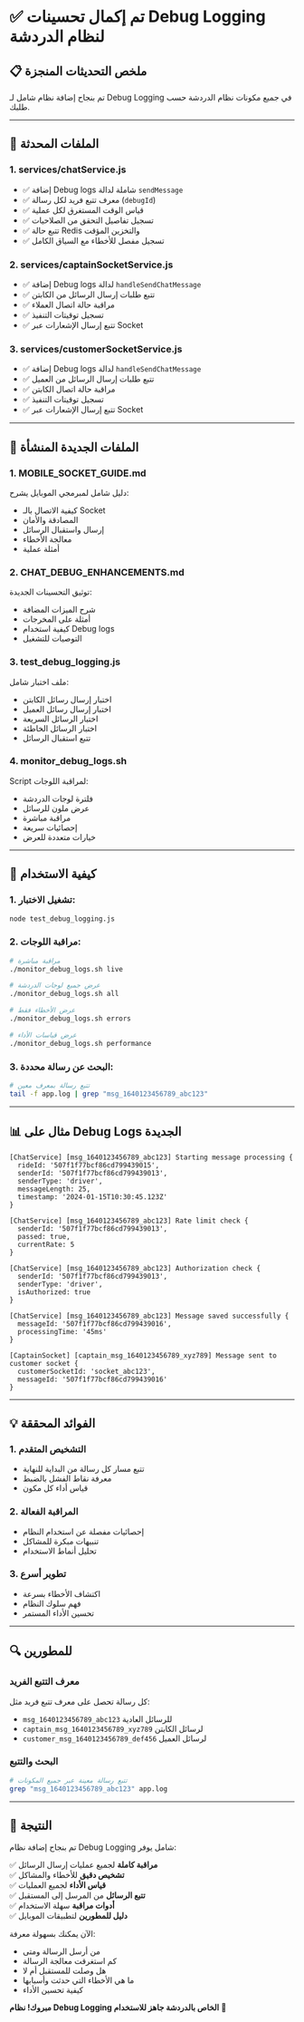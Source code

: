 # ✅ تم إكمال تحسينات Debug Logging لنظام الدردشة

## 📋 ملخص التحديثات المنجزة

تم بنجاح إضافة نظام شامل لـ Debug Logging في جميع مكونات نظام الدردشة حسب طلبك.

---

## 🔧 الملفات المحدثة

### 1. **services/chatService.js** 
- ✅ إضافة Debug logs شاملة لدالة `sendMessage`
- ✅ معرف تتبع فريد لكل رسالة (`debugId`)
- ✅ قياس الوقت المستغرق لكل عملية
- ✅ تسجيل تفاصيل التحقق من الصلاحيات
- ✅ تتبع حالة Redis والتخزين المؤقت
- ✅ تسجيل مفصل للأخطاء مع السياق الكامل

### 2. **services/captainSocketService.js**
- ✅ إضافة Debug logs لدالة `handleSendChatMessage`
- ✅ تتبع طلبات إرسال الرسائل من الكابتن
- ✅ مراقبة حالة اتصال العملاء
- ✅ تسجيل توقيتات التنفيذ
- ✅ تتبع إرسال الإشعارات عبر Socket

### 3. **services/customerSocketService.js**
- ✅ إضافة Debug logs لدالة `handleSendChatMessage`
- ✅ تتبع طلبات إرسال الرسائل من العميل
- ✅ مراقبة حالة اتصال الكابتن
- ✅ تسجيل توقيتات التنفيذ
- ✅ تتبع إرسال الإشعارات عبر Socket

---

## 📁 الملفات الجديدة المنشأة

### 1. **MOBILE_SOCKET_GUIDE.md**
دليل شامل لمبرمجي الموبايل يشرح:
- كيفية الاتصال بالـ Socket
- المصادقة والأمان
- إرسال واستقبال الرسائل
- معالجة الأخطاء
- أمثلة عملية

### 2. **CHAT_DEBUG_ENHANCEMENTS.md**
توثيق التحسينات الجديدة:
- شرح الميزات المضافة
- أمثلة على المخرجات
- كيفية استخدام Debug logs
- التوصيات للتشغيل

### 3. **test_debug_logging.js**
ملف اختبار شامل:
- اختبار إرسال رسائل الكابتن
- اختبار إرسال رسائل العميل
- اختبار الرسائل السريعة
- اختبار الرسائل الخاطئة
- تتبع استقبال الرسائل

### 4. **monitor_debug_logs.sh**
Script لمراقبة اللوجات:
- فلترة لوجات الدردشة
- عرض ملون للرسائل
- مراقبة مباشرة
- إحصائيات سريعة
- خيارات متعددة للعرض

---

## 🚀 كيفية الاستخدام

### 1. تشغيل الاختبار:
```bash
node test_debug_logging.js
```

### 2. مراقبة اللوجات:
```bash
# مراقبة مباشرة
./monitor_debug_logs.sh live

# عرض جميع لوجات الدردشة
./monitor_debug_logs.sh all

# عرض الأخطاء فقط
./monitor_debug_logs.sh errors

# عرض قياسات الأداء
./monitor_debug_logs.sh performance
```

### 3. البحث عن رسالة محددة:
```bash
# تتبع رسالة بمعرف معين
tail -f app.log | grep "msg_1640123456789_abc123"
```

---

## 📊 مثال على Debug Logs الجديدة

```log
[ChatService] [msg_1640123456789_abc123] Starting message processing {
  rideId: '507f1f77bcf86cd799439015',
  senderId: '507f1f77bcf86cd799439013',
  senderType: 'driver',
  messageLength: 25,
  timestamp: '2024-01-15T10:30:45.123Z'
}

[ChatService] [msg_1640123456789_abc123] Rate limit check {
  senderId: '507f1f77bcf86cd799439013',
  passed: true,
  currentRate: 5
}

[ChatService] [msg_1640123456789_abc123] Authorization check {
  senderId: '507f1f77bcf86cd799439013',
  senderType: 'driver',
  isAuthorized: true
}

[ChatService] [msg_1640123456789_abc123] Message saved successfully {
  messageId: '507f1f77bcf86cd799439016',
  processingTime: '45ms'
}

[CaptainSocket] [captain_msg_1640123456789_xyz789] Message sent to customer socket {
  customerSocketId: 'socket_abc123',
  messageId: '507f1f77bcf86cd799439016'
}
```

---

## 💡 الفوائد المحققة

### 1. **التشخيص المتقدم**
- تتبع مسار كل رسالة من البداية للنهاية
- معرفة نقاط الفشل بالضبط
- قياس أداء كل مكون

### 2. **المراقبة الفعالة**
- إحصائيات مفصلة عن استخدام النظام
- تنبيهات مبكرة للمشاكل
- تحليل أنماط الاستخدام

### 3. **تطوير أسرع**
- اكتشاف الأخطاء بسرعة
- فهم سلوك النظام
- تحسين الأداء المستمر

---

## 🔍 للمطورين

### معرف التتبع الفريد
كل رسالة تحصل على معرف تتبع فريد مثل:
- `msg_1640123456789_abc123` للرسائل العادية
- `captain_msg_1640123456789_xyz789` لرسائل الكابتن
- `customer_msg_1640123456789_def456` لرسائل العميل

### البحث والتتبع
```bash
# تتبع رسالة معينة عبر جميع المكونات
grep "msg_1640123456789_abc123" app.log
```

---

## 🎯 النتيجة

تم بنجاح إضافة نظام Debug Logging شامل يوفر:

✅ **مراقبة كاملة** لجميع عمليات إرسال الرسائل  
✅ **تشخيص دقيق** للأخطاء والمشاكل  
✅ **قياس الأداء** لجميع العمليات  
✅ **تتبع الرسائل** من المرسل إلى المستقبل  
✅ **أدوات مراقبة** سهلة الاستخدام  
✅ **دليل للمطورين** لتطبيقات الموبايل  

الآن يمكنك بسهولة معرفة:
- من أرسل الرسالة ومتى
- كم استغرقت معالجة الرسالة
- هل وصلت للمستقبل أم لا
- ما هي الأخطاء التي حدثت وأسبابها
- كيفية تحسين الأداء

**مبروك! نظام Debug Logging الخاص بالدردشة جاهز للاستخدام** 🎉
